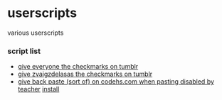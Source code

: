 # userscripts
various userscripts

### script list

- [give everyone the checkmarks on tumblr](https://github.com/starchyunderscore/userscripts/blob/main/scripts/bluecheckforall.js)
- [give zvaigzdelasas the checkmarks on tumblr](https://github.com/starchyunderscore/userscripts/blob/main/scripts/bluecheckforzvaigzdelasas.js)
- [give back paste (sort of) on codehs.com when pasting disabled by teacher](https://github.com/starchyunderscore/userscripts/blob/main/scripts/DTMPCDHS.user.js) [install](https://raw.githubusercontent.com/starchyunderscore/userscripts/main/scripts/DTMPCDHS.user.js)
